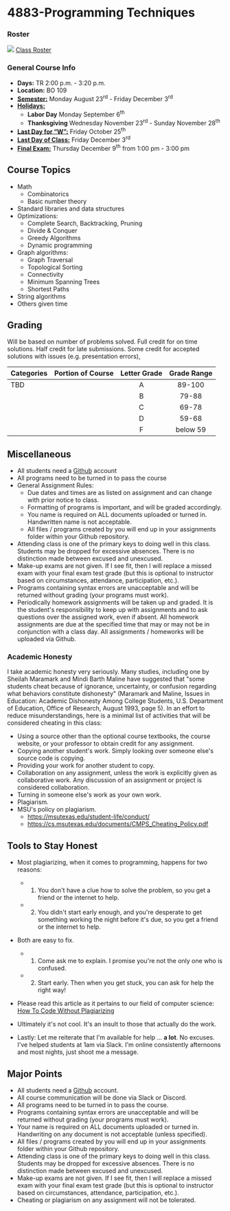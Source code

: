 # 4883-Programming Techniques

### Roster
![](https://d3vv6lp55qjaqc.cloudfront.net/items/220B0V0H3c041K2p251Z/google-sheets-16.png?X-CloudApp-Visitor-Id=1094421) [Class Roster](https://docs.google.com/spreadsheets/d/1jAkhTTA8b8BxF5ckkyct44jOz8PNmREB9QxGERVDSeY/edit?usp=sharing)


### General Course Info
- __Days:__ TR 2:00 p.m. - 3:20 p.m. 
- __Location:__ BO 109
- [__Semester:__](https://msutexas.edu/registrar/_assets/files/pdfs/acadcal2021.pdf) Monday August 23<sup>rd</sup> - Friday December 3<sup>rd</sup>
- [__Holidays:__](https://msutexas.edu/registrar/_assets/files/pdfs/acadcal2122.pdf)
  - __Labor Day__ Monday September 6<sup>th</sup>
  - __Thanksgiving__ Wednesday November 23<sup>rd</sup> - Sunday November 28<sup>th</sup> 
- [__Last Day for “W”:__](https://msutexas.edu/registrar/_assets/files/pdfs/acadcal2122.pdf)  Friday October 25<sup>th</sup>
- [__Last Day of Class:__](https://msutexas.edu/registrar/_assets/files/pdfs/acadcal2122.pdf) Friday December 3<sup>rd</sup>
- [__Final Exam:__](https://msutexas.edu/registrar/_assets/files/pdfs/fall21finals.pdf) Thursday December 9<sup>th</sup> from 1:00 pm - 3:00 pm

## Course Topics

- Math
  - Combinatorics
  - Basic number theory
- Standard libraries and data structures
- Optimizations:
  - Complete Search, Backtracking, Pruning
  - Divide & Conquer
  - Greedy Algorithms
  - Dynamic programming
- Graph algorithms:
  - Graph Traversal
  - Topological Sorting
  - Connectivity
  - Minimum Spanning Trees
  - Shortest Paths
- String algorithms
- Others given time

## Grading

Will be based on number of problems solved. Full credit for on time solutions. Half credit for late submissions. Some credit for accepted solutions with issues (e.g. presentation errors),

| Categories | Portion of Course | Letter Grade | Grade Range |
| :--------- | :---------------: | :----------: | :---------: |
| TBD        |                   |      A       |   89-100    |
|            |                   |      B       |    79-88    |
|            |                   |      C       |    69-78    |
|            |                   |      D       |    59-68    |
|            |                   |      F       |  below 59   |



## Miscellaneous

- All students need a [Github](http://github.com) account
- All programs need to be turned in to pass the course
- General Assignment Rules:
    - Due dates and times are as listed on assignment and can change with prior notice to class.
    - Formatting of programs is important, and will be graded accordingly. 
    - You name is required on ALL documents uploaded or turned in. Handwritten name is not acceptable.
    - All files / programs created by you will end up in your assignments folder within your Github repository. 
- Attending class is one of the primary keys to doing well in this class. Students may be dropped for excessive absences. There is no distinction made between excused and unexcused.
- Make-up exams are not given. If I see fit, then I will replace a missed exam with your final exam test grade (but this is optional to instructor based on circumstances, attendance, participation, etc.).
- Programs containing syntax errors are unacceptable and will be returned without grading (your programs must work).
- Periodically homework assignments will be taken up and graded. It is the student's responsibility to keep up with assignments and to ask questions over the assigned work, even if absent. All homework assignments are due at the specified time that may or may not be in conjunction with a class day. All assignments / homeworks will be uploaded via Github.


### Academic Honesty

I take academic honesty very seriously. Many studies, including one by Sheilah Maramark and Mindi Barth Maline have suggested that "some students cheat because of ignorance, uncertainty, or confusion regarding what behaviors constitute dishonesty" (Maramark and Maline, Issues in Education: Academic Dishonesty Among College Students, U.S. Department of Education, Office of Research, August 1993, page 5). In an effort to reduce misunderstandings, here is a minimal list of activities that will be considered cheating in this class:

- Using a source other than the optional course textbooks, the course website, or your professor to obtain credit for any assignment.
- Copying another student's work. Simply looking over someone else's source code is copying.
- Providing your work for another student to copy.
- Collaboration on any assignment, unless the work is explicitly given as collaborative work. Any discussion of an assignment or project is considered collaboration.
- Turning in someone else's work as your own work.
- Plagiarism.
- MSU's policy on plagiarism.  
  - https://msutexas.edu/student-life/conduct/
  - https://cs.msutexas.edu/documents/CMPS_Cheating_Policy.pdf

## Tools to Stay Honest

- Most plagiarizing, when it comes to programming, happens for two reasons:
  - 1) You don't have a clue how to solve the problem, so you get a friend or the internet to help.
  - 2) You didn't start early enough, and you're desperate to get something working the night before it's due, so you get a friend or the internet to help. 
- Both are easy to fix. 
  - 1) Come ask me to explain. I promise you're not the only one who is confused. 
  - 2) Start early. Then when you get stuck, you can ask for help the right way!

- Please read this article as it pertains to our field of computer science: [How To Code Without Plagiarizing](https://www.itbriefcase.net/how-to-code-without-plagiarizing)

- Ultimately it's not cool. It's an insult to those that actually do the work. 
- Lastly: Let me reiterate that I'm available for help ... **a lot**. No excuses. I've helped students at 1am via Slack. I'm online consistently afternoons and most nights, just shoot me a message.   

## Major Points

- All students need a [Github](http://github.com) account.
- All course communication will be done via Slack or Discord.
- All programs need to be turned in to pass the course.
- Programs containing syntax errors are unacceptable and will be returned without grading (your programs must work).
- Your name is required on ALL documents uploaded or turned in. Handwriting on any document is not acceptable (unless specified).
- All files / programs created by you will end up in your assignments folder within your Github repository. 
- Attending class is one of the primary keys to doing well in this class. Students may be dropped for excessive absences. There is no distinction made between excused and unexcused.
- Make-up exams are not given. If I see fit, then I will replace a missed exam with your final exam test grade (but this is optional to instructor based on circumstances, attendance, participation, etc.).
- Cheating or plagiarism on any assignment will not be tolerated.
